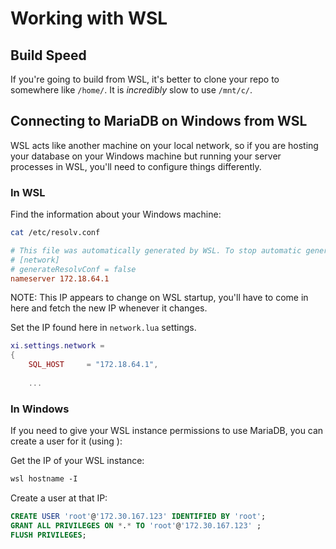# Working with WSL

## Build Speed

If you're going to build from WSL, it's better to clone your repo to somewhere like `/home/`. It is _incredibly_ slow to use `/mnt/c/`.

## Connecting to MariaDB on Windows from WSL

WSL acts like another machine on your local network, so if you are hosting your database on your Windows machine but running your server processes in WSL, you'll need to configure things differently.

### In WSL

Find the information about your Windows machine:

```sh
cat /etc/resolv.conf
```

```ini
# This file was automatically generated by WSL. To stop automatic generation of this file, add the following entry to /etc/wsl.conf:
# [network]
# generateResolvConf = false
nameserver 172.18.64.1
```

NOTE: This IP appears to change on WSL startup, you'll have to come in here and fetch the new IP whenever it changes.

Set the IP found here in `network.lua` settings.

```lua
xi.settings.network =
{
    SQL_HOST     = "172.18.64.1",
    
    ...
```

### In Windows

If you need to give your WSL instance permissions to use MariaDB, you can create a user for it (using ):

Get the IP of your WSL instance:

```ps
wsl hostname -I
```

Create a user at that IP:

```sql
CREATE USER 'root'@'172.30.167.123' IDENTIFIED BY 'root';
GRANT ALL PRIVILEGES ON *.* TO 'root'@'172.30.167.123' ;
FLUSH PRIVILEGES;
```
